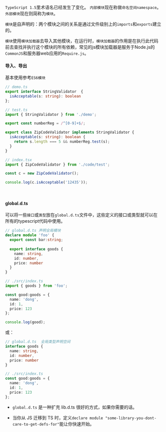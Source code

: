 `TypeScript 1.5`里术语名已经发生了变化。 `内部模块`现在称做`命名空间namespace`。 `外部模块`现在则简称为`模块`。

`模块`是自声明的：两个模块之间的关系是通过文件级别上的`imports`和`exports`建立的。

`模块`使用`模块加载器`去导入其他模块，在运行时，`模块加载器`的作用是在执行此代码前去查找并执行这个模块的所有依赖，常见的js模块加载器是服务于Node.js的`CommonJS`和服务器web应用的`Require.js`。

#### 导入、导出

基本使用参考`ES6模块`

~~~ts
// demo.ts
export interface StringValidator  {
  isAcceptable(s: string): boolean
};

// test.ts
import { StringValidator } from './demo';

export const numberReg = /^[0-9]+$/;

export class ZipCodeValidator implements StringValidator {
  isAcceptable(s: string): boolean {
    return s.length === 5 && numberReg.test(s);
  }
}

// index.tsx
import { ZipCodeValidator } from './code/test';

const c = new ZipCodeValidator();

console.log(c.isAcceptable('12435'));
~~~

<br/>

#### global.d.ts

可以将一些`接口`或`类型`放在`global.d.ts`文件中，这些定义的接口或类型就可以在所有的typescript代码中使用。

~~~ts
// global.d.ts 声明全局模块
declare module 'foo' {
  export const bar:string;
  
  export interface goods {
    name: string,
    id: number,
    price: number
  }
}

// ./src/index.ts
import { goods } from 'foo';

const good:goods = {
  name: 'dong',
  id: 1,
  price: 123
};

console.log(good);
~~~
或：
~~~ts
// global.d.ts  全局类型声明空间
interface goods {
  name: string,
  id: number,
  price: number
}

// ./src/index.ts
const good:goods = {
  name: 'dong',
  id: 1,
  price: 123
};
~~~

* `global.d.ts` 是一种扩充 lib.d.ts 很好的方式，如果你需要的话。

* 当你从 JS 迁移到 TS 时，定义`declare module "some-library-you-dont-care-to-get-defs-for"`能让你快速开始。